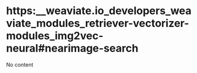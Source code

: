# https:__weaviate.io_developers_weaviate_modules_retriever-vectorizer-modules_img2vec-neural#nearimage-search
No content